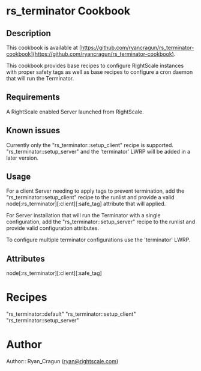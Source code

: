 # rs_terminator Cookbook

## Description

This cookbook is available at [https://github.com/ryancragun/rs_terminator-cookbook](https://github.com/ryancragun/rs_terminator-cookbook).

This cookbook provides base recipes to configure RightScale instances with 
proper safety tags as well as base recipes to configure a cron daemon that will 
run the Terminator.

## Requirements

A RightScale enabled Server launched from RightScale.

## Known issues

Currently only the "rs_terminator::setup_client" recipe is supported.  
"rs_terminator::setup_server" and the 'terminator' LWRP will be added in a
later version.

## Usage

For a client Server needing to apply tags to prevent termination, add the 
"rs_terminator::setup_client" recipe to the runlist and provide a valid 
node[:rs_terminator][:client][:safe_tag] attribute that will applied.

For Server installation that will run the Terminator with a single configuration, 
add the "rs_terminator::setup_server" recipe to the runlist and provide valid 
configuration attributes.

To configure multiple terminator configurations use the 'terminator' LWRP.

## Attributes

node[:rs_terminator][:client][:safe_tag]

# Recipes

"rs_terminator::default"
"rs_terminator::setup_client"
"rs_terminator::setup_server"

# Author

Author:: Ryan_Cragun (<ryan@rightscale.com>)
